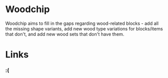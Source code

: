 # Woodchip
Woodchip aims to fill in the gaps regarding wood-related blocks - add all the missing shape variants, add new wood type variations for blocks/items that don't, and add new wood sets that don't have them.
# Links
### :(